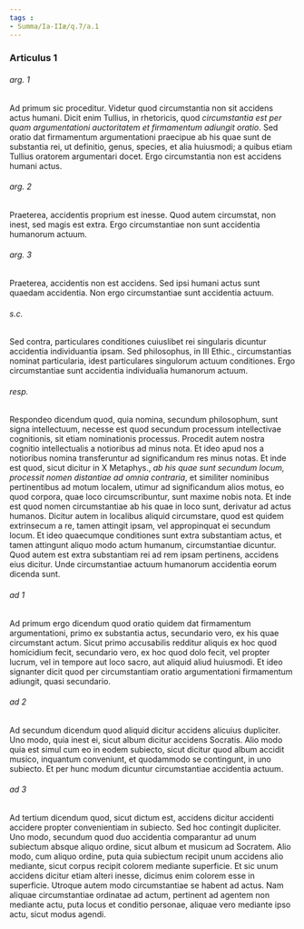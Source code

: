 ```yaml
---
tags : 
- Summa/Ia-IIæ/q.7/a.1
---
```


### Articulus 1

###### arg. 1
Ad primum sic proceditur. Videtur quod circumstantia non sit accidens actus humani. Dicit enim Tullius, in rhetoricis, quod *circumstantia est per quam argumentationi auctoritatem et firmamentum adiungit oratio*. Sed oratio dat firmamentum argumentationi praecipue ab his quae sunt de substantia rei, ut definitio, genus, species, et alia huiusmodi; a quibus etiam Tullius oratorem argumentari docet. Ergo circumstantia non est accidens humani actus.

###### arg. 2
Praeterea, accidentis proprium est inesse. Quod autem circumstat, non inest, sed magis est extra. Ergo circumstantiae non sunt accidentia humanorum actuum.

###### arg. 3
Praeterea, accidentis non est accidens. Sed ipsi humani actus sunt quaedam accidentia. Non ergo circumstantiae sunt accidentia actuum.

###### s.c.
Sed contra, particulares conditiones cuiuslibet rei singularis dicuntur accidentia individuantia ipsam. Sed philosophus, in III Ethic., circumstantias nominat particularia, idest particulares singulorum actuum conditiones. Ergo circumstantiae sunt accidentia individualia humanorum actuum.

###### resp.
Respondeo dicendum quod, quia nomina, secundum philosophum, sunt signa intellectuum, necesse est quod secundum processum intellectivae cognitionis, sit etiam nominationis processus. Procedit autem nostra cognitio intellectualis a notioribus ad minus nota. Et ideo apud nos a notioribus nomina transferuntur ad significandum res minus notas. Et inde est quod, sicut dicitur in X Metaphys., *ab his quae sunt secundum locum, processit nomen distantiae ad omnia contraria*, et similiter nominibus pertinentibus ad motum localem, utimur ad significandum alios motus, eo quod corpora, quae loco circumscribuntur, sunt maxime nobis nota. Et inde est quod nomen circumstantiae ab his quae in loco sunt, derivatur ad actus humanos. Dicitur autem in localibus aliquid circumstare, quod est quidem extrinsecum a re, tamen attingit ipsam, vel appropinquat ei secundum locum. Et ideo quaecumque conditiones sunt extra substantiam actus, et tamen attingunt aliquo modo actum humanum, circumstantiae dicuntur. Quod autem est extra substantiam rei ad rem ipsam pertinens, accidens eius dicitur. Unde circumstantiae actuum humanorum accidentia eorum dicenda sunt.

###### ad 1
Ad primum ergo dicendum quod oratio quidem dat firmamentum argumentationi, primo ex substantia actus, secundario vero, ex his quae circumstant actum. Sicut primo accusabilis redditur aliquis ex hoc quod homicidium fecit, secundario vero, ex hoc quod dolo fecit, vel propter lucrum, vel in tempore aut loco sacro, aut aliquid aliud huiusmodi. Et ideo signanter dicit quod per circumstantiam oratio argumentationi firmamentum adiungit, quasi secundario.

###### ad 2
Ad secundum dicendum quod aliquid dicitur accidens alicuius dupliciter. Uno modo, quia inest ei, sicut album dicitur accidens Socratis. Alio modo quia est simul cum eo in eodem subiecto, sicut dicitur quod album accidit musico, inquantum conveniunt, et quodammodo se contingunt, in uno subiecto. Et per hunc modum dicuntur circumstantiae accidentia actuum.

###### ad 3
Ad tertium dicendum quod, sicut dictum est, accidens dicitur accidenti accidere propter convenientiam in subiecto. Sed hoc contingit dupliciter. Uno modo, secundum quod duo accidentia comparantur ad unum subiectum absque aliquo ordine, sicut album et musicum ad Socratem. Alio modo, cum aliquo ordine, puta quia subiectum recipit unum accidens alio mediante, sicut corpus recipit colorem mediante superficie. Et sic unum accidens dicitur etiam alteri inesse, dicimus enim colorem esse in superficie. Utroque autem modo circumstantiae se habent ad actus. Nam aliquae circumstantiae ordinatae ad actum, pertinent ad agentem non mediante actu, puta locus et conditio personae, aliquae vero mediante ipso actu, sicut modus agendi.

